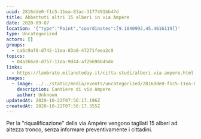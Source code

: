 ```yaml
---
uuid: 2816dde0-f1c5-11ea-83ac-3177491bb47d
title: Abbattuti altri 15 alberi in via Ampére
date: 2020-09-07
location: '{"type":"Point","coordinates":[9.1840992,45.4616119]}'
type: Uncategorized
actors: []
groups:
  - ca6c9af0-d742-11ea-83a8-47271feea2c9
topics:
  - 04a266a0-d757-11ea-9d44-af2b696b45de
links:
  - https://lambrate.milanotoday.it/citta-studi/alberi-via-ampere.html
images:
  - image: ../../static/media/events/uncategorized/2816dde0-f1c5-11ea-83ac-3177491bb47d/alberi-abbattuti-via-ampere-foto-cagnolati-2.jpeg
    description: Cantiere di via Ampere
    author: Unknown
updatedAt: 2020-10-22T07:56:17.196Z
createdAt: 2020-10-22T07:56:17.355Z
---
```

Per la "riqualificazione" della via Ampére vengono tagliati 15 alberi ad altezza tronco, senza informare preventivamente i cittadini.